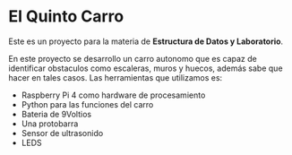 # El Quinto Carro

Este es un proyecto para la materia de **Estructura de Datos y Laboratorio**.

En este proyecto se desarrollo un carro autonomo que es capaz de identificar obstaculos como escaleras, muros y huecos, además sabe que hacer en tales casos. Las herramientas que utilizamos es:
- Raspberry Pi 4 como hardware de procesamiento
- Python para las funciones del carro
- Bateria de 9Voltios
- Una protobarra
- Sensor de ultrasonido
- LEDS
